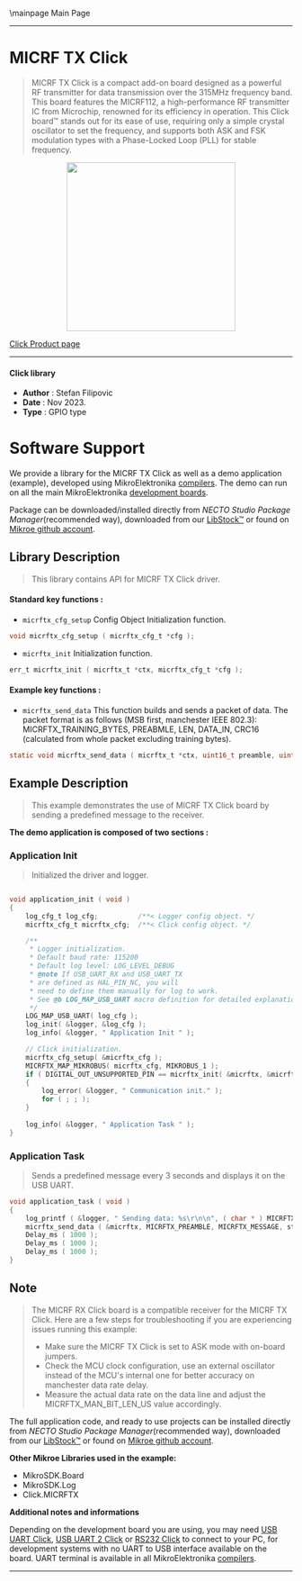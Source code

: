\mainpage Main Page

---
# MICRF TX Click

> MICRF TX Click is a compact add-on board designed as a powerful RF transmitter for data transmission over the 315MHz frequency band. This board features the MICRF112, a high-performance RF transmitter IC from Microchip, renowned for its efficiency in operation. This Click board™ stands out for its ease of use, requiring only a simple crystal oscillator to set the frequency, and supports both ASK and FSK modulation types with a Phase-Locked Loop (PLL) for stable frequency.

<p align="center">
  <img src="https://download.mikroe.com/images/click_for_ide/micrftx_click.png" height=300px>
</p>

[Click Product page](https://www.mikroe.com/micrf-tx-click)

---


#### Click library

- **Author**        : Stefan Filipovic
- **Date**          : Nov 2023.
- **Type**          : GPIO type


# Software Support

We provide a library for the MICRF TX Click
as well as a demo application (example), developed using MikroElektronika
[compilers](https://www.mikroe.com/necto-studio).
The demo can run on all the main MikroElektronika [development boards](https://www.mikroe.com/development-boards).

Package can be downloaded/installed directly from *NECTO Studio Package Manager*(recommended way), downloaded from our [LibStock&trade;](https://libstock.mikroe.com) or found on [Mikroe github account](https://github.com/MikroElektronika/mikrosdk_click_v2/tree/master/clicks).

## Library Description

> This library contains API for MICRF TX Click driver.

#### Standard key functions :

- `micrftx_cfg_setup` Config Object Initialization function.
```c
void micrftx_cfg_setup ( micrftx_cfg_t *cfg );
```

- `micrftx_init` Initialization function.
```c
err_t micrftx_init ( micrftx_t *ctx, micrftx_cfg_t *cfg );
```

#### Example key functions :

- `micrftx_send_data` This function builds and sends a packet of data. The packet format is as follows (MSB first, manchester IEEE 802.3): MICRFTX_TRAINING_BYTES, PREABMLE, LEN, DATA_IN, CRC16 (calculated from whole packet excluding training bytes).
```c
static void micrftx_send_data ( micrftx_t *ctx, uint16_t preamble, uint8_t *data_in, uint8_t len );
```

## Example Description

> This example demonstrates the use of MICRF TX Click board by sending a predefined message to the receiver.

**The demo application is composed of two sections :**

### Application Init

> Initialized the driver and logger.

```c

void application_init ( void )
{
    log_cfg_t log_cfg;          /**< Logger config object. */
    micrftx_cfg_t micrftx_cfg;  /**< Click config object. */

    /** 
     * Logger initialization.
     * Default baud rate: 115200
     * Default log level: LOG_LEVEL_DEBUG
     * @note If USB_UART_RX and USB_UART_TX 
     * are defined as HAL_PIN_NC, you will 
     * need to define them manually for log to work. 
     * See @b LOG_MAP_USB_UART macro definition for detailed explanation.
     */
    LOG_MAP_USB_UART( log_cfg );
    log_init( &logger, &log_cfg );
    log_info( &logger, " Application Init " );

    // Click initialization.
    micrftx_cfg_setup( &micrftx_cfg );
    MICRFTX_MAP_MIKROBUS( micrftx_cfg, MIKROBUS_1 );
    if ( DIGITAL_OUT_UNSUPPORTED_PIN == micrftx_init( &micrftx, &micrftx_cfg ) ) 
    {
        log_error( &logger, " Communication init." );
        for ( ; ; );
    }
    
    log_info( &logger, " Application Task " );
}

```

### Application Task

> Sends a predefined message every 3 seconds and displays it on the USB UART.

```c
void application_task ( void )
{
    log_printf ( &logger, " Sending data: %s\r\n\n", ( char * ) MICRFTX_MESSAGE );
    micrftx_send_data ( &micrftx, MICRFTX_PREAMBLE, MICRFTX_MESSAGE, strlen ( MICRFTX_MESSAGE ) );
    Delay_ms ( 1000 );
    Delay_ms ( 1000 );
    Delay_ms ( 1000 );
}
```

## Note

> The MICRF RX Click board is a compatible receiver for the MICRF TX Click.
Here are a few steps for troubleshooting if you are experiencing issues running this example:
> - Make sure the MICRF TX Click is set to ASK mode with on-board jumpers.
> - Check the MCU clock configuration, use an external oscillator instead of the MCU's internal one for better accuracy on manchester data rate delay.
> - Measure the actual data rate on the data line and adjust the MICRFTX_MAN_BIT_LEN_US value accordingly.

The full application code, and ready to use projects can be installed directly from *NECTO Studio Package Manager*(recommended way), downloaded from our [LibStock&trade;](https://libstock.mikroe.com) or found on [Mikroe github account](https://github.com/MikroElektronika/mikrosdk_click_v2/tree/master/clicks).

**Other Mikroe Libraries used in the example:**

- MikroSDK.Board
- MikroSDK.Log
- Click.MICRFTX

**Additional notes and informations**

Depending on the development board you are using, you may need
[USB UART Click](https://www.mikroe.com/usb-uart-click),
[USB UART 2 Click](https://www.mikroe.com/usb-uart-2-click) or
[RS232 Click](https://www.mikroe.com/rs232-click) to connect to your PC, for
development systems with no UART to USB interface available on the board. UART
terminal is available in all MikroElektronika
[compilers](https://shop.mikroe.com/compilers).

---
